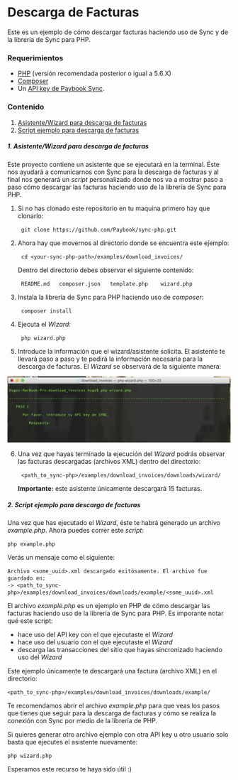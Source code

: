      
# Descarga de Facturas

Este es un ejemplo de cómo descargar facturas haciendo uso de Sync y de la librería de Sync para PHP.

### Requerimientos

- [PHP](http://php.net/) (versión recomendada posterior o igual a 5.6.X)
- [Composer](https://getcomposer.org/doc/00-intro.md)
- Un [API key de Paybook Sync](https://www.paybook.com/signup/es).

### Contenido

1. [Asistente/Wizard para descarga de facturas](#download_invoices_wizard)
2. [Script ejemplo para descarga de facturas](#download_invoices_example)

<div id='download_invoices_wizard'/>

##### 1. Asistente/Wizard para descarga de facturas

Este proyecto contiene un asistente que se ejecutará en la terminal. Éste nos ayudará a comunicarnos con Sync para la descarga de facturas y al final nos generará un *script* personalizado donde nos va a mostrar paso a paso cómo descargar las facturas haciendo uso de la librería de Sync para PHP.

1. Si no has clonado este repositorio en tu maquina primero hay que clonarlo:

		git clone https://github.com/Paybook/sync-php.git
	
2. Ahora hay que movernos al directorio donde se encuentra este ejemplo:

		cd <your-sync-php-path>/examples/download_invoices/
	
	Dentro del directorio debes observar el siguiente contenido:
		
		README.md	composer.json	template.php    wizard.php

3. Instala la librería de Sync para PHP haciendo uso de *composer*:
	
		composer install

4. Ejecuta el *Wizard*:
	
		php wizard.php

5. Introduce la información que el wizard/asistente solicita. El asistente te llevará paso a paso y te pedirá la información necesaria para la descarga de facturas. El *Wizard* se observará de la siguiente manera:

<p align="center"><img src="https://github.com/Paybook/sync-php/blob/master/examples/download_invoices/wizard.png"></p>

6. Una vez que hayas terminado la ejecución del *Wizard* podrás observar las facturas descargadas (archivos XML) dentro del directorio:

		<path_to_sync-php>/examples/download_invoices/downloads/wizard/
	
	**Importante:** este asistente únicamente descargará 15 facturas.
	
<div id='download_invoices_example'/>

##### 2. Script ejemplo para descarga de facturas

Una vez que has ejecutado el *Wizard*, éste te habrá generado un archivo *example.php*. Ahora puedes correr este *script*:
		
	php example.php		
	
Verás un mensaje como el siguiente:
	
	Archivo <some_uuid>.xml descargado exitósamente. El archivo fue guardado en: 
	-> <path_to_sync-php>/examples/download_invoices/downloads/example/<some_uuid>.xml
   
El archivo *example.php* es un ejemplo en PHP de cómo descargar las facturas haciendo uso de la librería de Sync para PHP. Es imporante notar qué este script:
	
- hace uso del API key con el que ejecutaste el *Wizard*
- hace uso del usuario con el que ejecutaste el *Wizard*
- descarga las transacciones del sitio que hayas sincronizado haciendo uso del *Wizard*

Este ejemplo únicamente te descargará una factura (archivo XML) en el directorio:
	
	<path_to_sync-php>/examples/download_invoices/downloads/example/

Te recomendamos abrir el archivo *example.php* para que veas los pasos que tienes que seguir para la descarga de facturas y cómo se realiza la conexión con Sync por medio de la librería de PHP.

Si quieres generar otro archivo ejemplo con otra API key u otro usuario solo basta que ejecutes el asistente nuevamente:
	
	php wizard.php
	
Esperamos este recurso te haya sido útil :)














